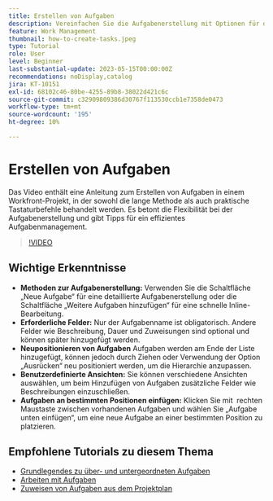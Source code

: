 ```yaml
---
title: Erstellen von Aufgaben
description: Vereinfachen Sie die Aufgabenerstellung mit Optionen für die detaillierte oder Inline-Bearbeitung, flexible Neupositionierung, benutzerdefinierte Ansichten für zusätzliche Felder und bestimmte Platzierungen, wie z. B. die Verwendung von „Aufgabe unten einfügen“ in Workfront.
feature: Work Management
thumbnail: how-to-create-tasks.jpeg
type: Tutorial
role: User
level: Beginner
last-substantial-update: 2023-05-15T00:00:00Z
recommendations: noDisplay,catalog
jira: KT-10151
exl-id: 68102c46-80be-4255-89b8-38022d421c6c
source-git-commit: c32909809386d30767f113530ccb1e7358de0473
workflow-type: tm+mt
source-wordcount: '195'
ht-degree: 10%

---
```


# Erstellen von Aufgaben

Das Video enthält eine Anleitung zum Erstellen von Aufgaben in einem Workfront-Projekt, in der sowohl die lange Methode als auch praktische Tastaturbefehle behandelt werden. Es betont die Flexibilität bei der Aufgabenerstellung und gibt Tipps für ein effizientes Aufgabenmanagement.


>[!VIDEO](https://video.tv.adobe.com/v/3419372/?quality=12&learn=on&enablevpops)

## Wichtige Erkenntnisse

* **Methoden zur Aufgabenerstellung:** Verwenden Sie die Schaltfläche „Neue Aufgabe“ für eine detaillierte Aufgabenerstellung oder die Schaltfläche „Weitere Aufgaben hinzufügen“ für eine schnelle Inline-Bearbeitung.
* **Erforderliche Felder:** &#x200B;Nur der Aufgabenname ist obligatorisch. Andere Felder wie Beschreibung, Dauer und Zuweisungen sind optional und können später hinzugefügt werden. &#x200B;
* **Neupositionieren von Aufgaben** &#x200B;Aufgaben werden am Ende der Liste hinzugefügt, können jedoch durch Ziehen oder Verwendung der Option „Ausrücken“ neu positioniert werden, um die Hierarchie anzupassen.
* **Benutzerdefinierte Ansichten:** Sie können verschiedene Ansichten auswählen, um beim Hinzufügen von Aufgaben zusätzliche Felder wie Beschreibungen einzuschließen. &#x200B;
* **Aufgaben an bestimmten Positionen einfügen:** Klicken Sie mit &#x200B; rechten Maustaste zwischen vorhandenen Aufgaben und wählen Sie „Aufgabe unten einfügen“, um eine neue Aufgabe an einer bestimmten Position zu platzieren.


## Empfohlene Tutorials zu diesem Thema

* [Grundlegendes zu über- und untergeordneten Aufgaben](/help/manage-work/tasks/understand-parent-child-tasks.md)
* [Arbeiten mit Aufgaben](/help/manage-work/tasks/work-with-tasks.md)
* [Zuweisen von Aufgaben aus dem Projektplan](/help/manage-work/tasks/assign-tasks-from-the-project-plan.md)
